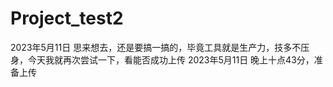 # Project_test2
2023年5月11日
思来想去，还是要搞一搞的，毕竟工具就是生产力，技多不压身，今天我就再次尝试一下，看能否成功上传
2023年5月11日  晚上十点43分，准备上传
